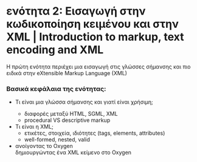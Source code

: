 <h1>ενότητα 2: Εισαγωγή στην κωδικοποίηση κειμένου και στην XML | Introduction to markup, text encoding and XML  </h1>
Η πρώτη ενότητα περιέχει μια εισαγωγή στις γλώσσες σήμανσης και πιο ειδικά στην eXtensible Markup Language (XML) </lb>

 <h3>Βασικά κεφάλαια της ενότητας:</h3>
<ul>
<li>Τι είναι μια γλώσσα σήμανσης και γιατί είναι χρήσιμη; </li>
<ul><li>διαφορές μεταξύ HTML, SGML, XML</li>
<li>procedural VS descriptive markup</li>
</ul>

<li>Τι είναι η XML; 
<ul>
<li>ετικέτες, στοιχεία, ιδιότητες (tags, elements, attributes) </li>
<li>well-formed, nested, valid</li></ul>
</li>

<li>ανοίγοντας το Oxygen</li>
δημιουργώντας ένα XML κείμενο στο Oxygen<lb/>

</ul>
